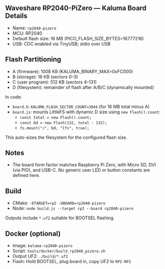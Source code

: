 ## Waveshare RP2040-PiZero — Kaluma Board Details

- Name: `rp2040-pizero`
- MCU: RP2040
- Default flash size: 16 MB (PICO_FLASH_SIZE_BYTES=16777216)
- USB: CDC enabled via TinyUSB; stdio over USB

## Flash Partitioning
- A (firmware): 1008 KB (KALUMA_BINARY_MAX=0xFC000)
- B (storage): 16 KB (sectors 0–3)
- C (user program): 512 KB (sectors 4–131)
- D (filesystem): remainder of flash after A/B/C (dynamically mounted)

In code:
- `board.h`: `KALUMA_FLASH_SECTOR_COUNT=3844` (for 16 MB total minus A)
- `board.js`: mounts LittleFS with dynamic D size using `new Flash().count`:
  - `const total = new Flash().count;`
  - `const bd = new Flash(132, total - 132);`
  - `fs.mount("/", bd, "lfs", true);`

This auto-sizes the filesystem for the configured flash size.

## Notes
- The board form factor matches Raspberry Pi Zero, with Micro SD, DVI (via PIO), and USB-C. No generic user LED or button constants are defined here.

## Build
- CMake: `-DTARGET=rp2 -DBOARD=rp2040-pizero`
- Node: `node build.js --target rp2 --board rp2040-pizero`

Outputs include `*.uf2` suitable for BOOTSEL flashing.

## Docker (optional)
- Image: `kaluma-rp2040-pizero`
- Script: `tools/docker/build_rp2040_pizero.sh`
- Output UF2: `./build/*.uf2`
- Flash: Hold BOOTSEL, plug board in, copy UF2 to `RPI-RP2`

